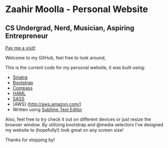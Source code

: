 Zaahir Moolla - Personal Website
================================

CS Undergrad, Nerd, Musician, Aspiring Entrepreneur
---------------------------------------------------

[Pay me a visit!](http://zaahir.ca)

Welcome to my GitHub, feel free to look around,

This is the current code for my personal website, it was built using:

*   [Sinatra](http://www.sinatrarb.com)
*   [Bootstrap](http://twitter.github.com/bootstrap/)
*   [Compass](http://compass-style.org)
*   [HAML](http://twitter.github.com/bootstrap/)
*   [SASS](http://sass-lang.com)
*   [AWS] (http://aws.amazon.com/)
*   Written using [Sublime Text Editor](http://www.sublimetext.com/)

Also, feel free to try check it out on different devices or just
resize the browser window. By utilizing bootstrap and @media selectors
I've designed my website to (hopefully!) look great on any screen size!

Thanks for stopping by!